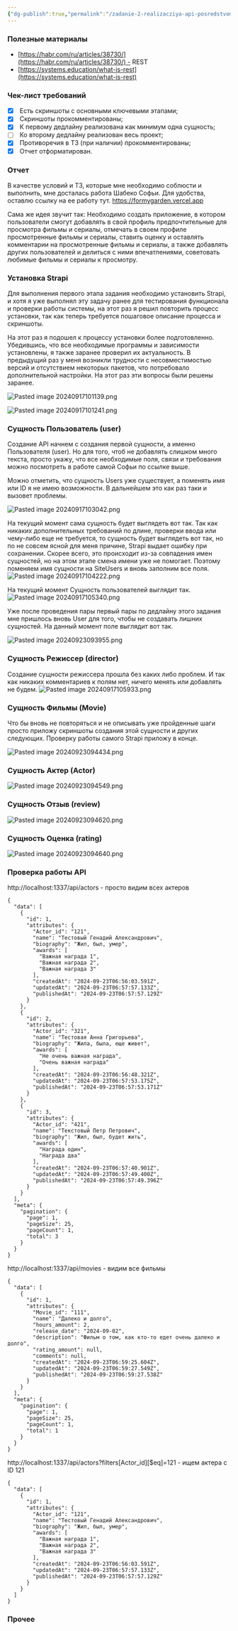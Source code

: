 ```yaml
---
{"dg-publish":true,"permalink":"/zadanie-2-realizacziya-api-posredstvom-strapi/"}
---
```


### Полезные материалы

- [https://habr.com/ru/articles/38730/](https://habr.com/ru/articles/38730/) - REST
- [https://systems.education/what-is-rest](https://systems.education/what-is-rest)

### Чек-лист требований

- [x]  Есть скриншоты с основными ключевыми этапами;
- [x]  Скриншоты прокомментированы;
- [x]  К первому дедлайну реализована как минимум одна сущность;
- [ ]  Ко второму дедлайну реализован весь проект;
- [x]  Противоречия в ТЗ (при наличии) прокомментированы;
- [x]  Отчет отформатирован.
### Отчет

В качестве условий и ТЗ, которые мне необходимо соблюсти и выполнить, мне досталась работа Шабеко Софьи. Для удобства, оставлю ссылку на ее работу тут. 
https://formygarden.vercel.app

Сама же идея звучит так:
Необходимо создать приложение, в котором пользователи смогут добавлять в свой профиль предпочтительные для просмотра фильмы и сериалы, отмечать в своем профиле просмотренные фильмы и сериалы, ставить оценку и оставлять комментарии на просмотренные фильмы и сериалы, а также добавлять других пользователей и делиться с ними впечатлениями, советовать любимые фильмы и сериалы к просмотру.

### Установка Strapi

Для выполнения первого этапа задания необходимо установить Strapi, и хотя я уже выполнял эту задачу ранее для тестирования функционала и проверки работы системы, на этот раз я решил повторить процесс установки, так как теперь требуется пошаговое описание процесса и скриншоты.

На этот раз я подошел к процессу установки более подготовленно. Убедившись, что все необходимые программы и зависимости установлены, я также заранее проверил их актуальность. В предыдущий раз у меня возникли трудности с несовместимостью версий и отсутствием некоторых пакетов, что потребовало дополнительной настройки. На этот раз эти вопросы были решены заранее.

![Pasted image 20240917101139.png](/img/user/Pasted%20image%2020240917101139.png)

![Pasted image 20240917101241.png](/img/user/Pasted%20image%2020240917101241.png)
### Cущность Пользователь (user)
Создание API начнем с создания первой сущности, а именно Пользователя (user). Но для того, чтоб не добавлять слишком много текста, просто укажу, что все необходимые поля, связи и требования можно посмотреть в работе самой Софьи по ссылке выше.

Можно отметить, что сущность Users уже существует, а поменять имя или ID я не имею возможности. В дальнейшем это как раз таки и вызовет проблемы.

![Pasted image 20240917103042.png](/img/user/Pasted%20image%2020240917103042.png)

На текущий момент сама сущность будет выглядеть вот так. Так как никаких дополнительных требований по длине, проверки ввода или чему-либо еще не требуется, то сущность будет выглядеть вот так, но по не совсем ясной для меня причине, Strapi выдает ошибку при сохранении. Скорее всего, это происходит из-за совпадения имен сущностей, но на этом этапе смена имени уже не помогает. Поэтому поменяем имя сущности на SiteUsers и вновь заполним все поля.
![Pasted image 20240917104222.png](/img/user/Pasted%20image%2020240917104222.png)

На текущий момент Cущность пользователей выглядит так. 
![Pasted image 20240917105340.png](/img/user/Pasted%20image%2020240917105340.png)

Уже после проведения пары первый пары по дедлайну этого задания мне пришлось вновь User для того, чтобы не создавать лишних сущностей. На данный момент поле выглядит вот так.

![Pasted image 20240923093955.png](/img/user/Pasted%20image%2020240923093955.png)

### Cущность Режиссер (director)
Создание сущности режиссера прошла без каких либо проблем. И так как никаких комментариев к полям нет, ничего менять или добавлять не будем.
![Pasted image 20240917105933.png](/img/user/Pasted%20image%2020240917105933.png)

### Сущность Фильмы (Movie)

Что бы вновь не повторяться и не описывать уже пройденные шаги просто приложу скриншоты создания этой сущности и других следующих. Проверку работы самого Strapi приложу в конце.

![Pasted image 20240923094434.png](/img/user/Pasted%20image%2020240923094434.png)
### Сущность Актер (Actor)
![Pasted image 20240923094549.png](/img/user/Pasted%20image%2020240923094549.png)
### Сущность Отзыв (review)
![Pasted image 20240923094620.png](/img/user/Pasted%20image%2020240923094620.png)

### Сущность Оценка (rating)
![Pasted image 20240923094640.png](/img/user/Pasted%20image%2020240923094640.png)

### Проверка работы API
http://localhost:1337/api/actors - просто видим всех актеров
```
{
  "data": [
    {
      "id": 1,
      "attributes": {
        "Actor_id": "121",
        "name": "Тестовый Генадий Александрович",
        "biography": "Жил, был, умер",
        "awards": [
          "Важная награда 1",
          "Важная награда 2",
          "Важная награда 3"
        ],
        "createdAt": "2024-09-23T06:56:03.591Z",
        "updatedAt": "2024-09-23T06:57:57.133Z",
        "publishedAt": "2024-09-23T06:57:57.129Z"
      }
    },
    {
      "id": 2,
      "attributes": {
        "Actor_id": "321",
        "name": "Тестовая Анна Григорьева",
        "biography": "Жила, была, еще живет",
        "awards": [
          "Не очень важная награда",
          "Очень важная награда"
        ],
        "createdAt": "2024-09-23T06:56:48.321Z",
        "updatedAt": "2024-09-23T06:57:53.175Z",
        "publishedAt": "2024-09-23T06:57:53.171Z"
      }
    },
    {
      "id": 3,
      "attributes": {
        "Actor_id": "421",
        "name": "Текстовый Петр Петрович",
        "biography": "Жил, был, будет жить",
        "awards": [
          "Награда один",
          "Награда два"
        ],
        "createdAt": "2024-09-23T06:57:40.901Z",
        "updatedAt": "2024-09-23T06:57:49.400Z",
        "publishedAt": "2024-09-23T06:57:49.396Z"
      }
    }
  ],
  "meta": {
    "pagination": {
      "page": 1,
      "pageSize": 25,
      "pageCount": 1,
      "total": 3
    }
  }
}

```

http://localhost:1337/api/movies - видим все фильмы
```
{
  "data": [
    {
      "id": 1,
      "attributes": {
        "Movie_id": "111",
        "name": "Далеко и долго",
        "hours_amount": 2,
        "release_date": "2024-09-02",
        "description": "Фильм о том, как кто-то едет очень далеко и долго",
        "rating_amount": null,
        "comments": null,
        "createdAt": "2024-09-23T06:59:25.604Z",
        "updatedAt": "2024-09-23T06:59:27.549Z",
        "publishedAt": "2024-09-23T06:59:27.538Z"
      }
    }
  ],
  "meta": {
    "pagination": {
      "page": 1,
      "pageSize": 25,
      "pageCount": 1,
      "total": 1
    }
  }
}

```
 
 http://localhost:1337/api/actors?filters[Actor_id][$eq]=121 - ищем актера с ID 121
```
{
  "data": [
    {
      "id": 1,
      "attributes": {
        "Actor_id": "121",
        "name": "Тестовый Генадий Александрович",
        "biography": "Жил, был, умер",
        "awards": [
          "Важная награда 1",
          "Важная награда 2",
          "Важная награда 3"
        ],
        "createdAt": "2024-09-23T06:56:03.591Z",
        "updatedAt": "2024-09-23T06:57:57.133Z",
        "publishedAt": "2024-09-23T06:57:57.129Z"
      }
    }
  ]
}

```

### Прочее 

